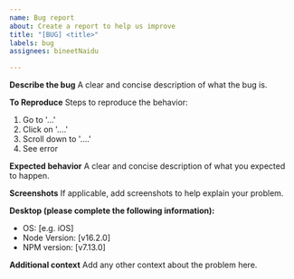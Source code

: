 ```yaml
---
name: Bug report
about: Create a report to help us improve
title: "[BUG] <title>"
labels: bug
assignees: bineetNaidu

---
```


**Describe the bug**
A clear and concise description of what the bug is.

**To Reproduce**
Steps to reproduce the behavior:
1. Go to '...'
2. Click on '....'
3. Scroll down to '....'
4. See error

**Expected behavior**
A clear and concise description of what you expected to happen.

**Screenshots**
If applicable, add screenshots to help explain your problem.

**Desktop (please complete the following information):**
 - OS: [e.g. iOS]
 - Node Version: [v16.2.0]
 - NPM version: [v7.13.0] 

**Additional context**
Add any other context about the problem here.
